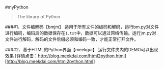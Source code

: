 #myPython
> The library of Python

####1、文件编解码【bmjm】
适用于所有文件的编码和解码，运行bm.py对文件进行编码，编码后的数据保存在`1.txt`中，数据可以通过网络传输。运行jm.py对文件进行解码，解码的文件后缀必须和编码一致，才能正常打开文件。

####2、基于HTML的Python界面【meekgui】
运行文件夹内的DEMO可以出现效果
[详情点击：http://blog.meekdai.com/html2python.html][http://blog.meekdai.com/html2python.html]
